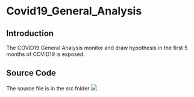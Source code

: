 # Covid19_General_Analysis
 
 ## Introduction
 The COVID19 General Analysis monitor and draw hypothesis in the first 5 months of COVID19 is exposed.

 ## Source Code
 The source file is in the src folder
 <img src="https://github.com/jackyhuynh/data_science-visualization-ML-DL-AI_notebook/blob/main/R_covid19_death_rate_analyst/images/covid19.jpg">
